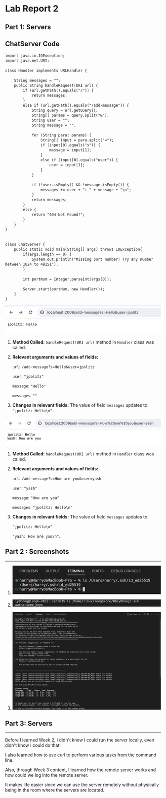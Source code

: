 # Lab Report 2

## Part 1: Servers

ChatServer Code
--------------------------
>
    import java.io.IOException;
    import java.net.URI;
    
    class Handler implements URLHandler {
    
        String messages = "";
        public String handleRequest(URI url) {
            if (url.getPath().equals("/")) {
                return messages;
            }
            else if (url.getPath().equals("/add-message")) {
                String query = url.getQuery();
                String[] params = query.split("&");
                String user = "";
                String message = "";
    
                for (String para: params) {
                    String[] input = para.split("=");
                    if (input[0].equals("s")) {
                        message = input[1];
                    }
                    else if (input[0].equals("user")) {
                        user = input[1];
                    }
                }
    
                if (!user.isEmpty() && !message.isEmpty()) {
                    messages += user + ": " + message + "\n";
                }
                return messages;
            }
            else {
                return "404 Not Found!";
            }
        }
    }
    
    
    class ChatServer {
        public static void main(String[] args) throws IOException{
            if(args.length == 0) {
                System.out.println("Missing port number! Try any number between 1024 to 49151");
            }
            
            int portNum = Integer.parseInt(args[0]);
    
            Server.start(portNum, new Handler());
        }
    }


![Image](part11.png)

1. **Method Called:** `handleRequest(URI url)` method in `Handler` class was called.

2. **Relevant arguments and values of fields:**
   
   `url`: `/add-message?s=Hello&user=jpolitz`
   
   `user`: `"jpolitz"`
   
   `message`: `"Hello"`
   
   `messages`: `""`
   
3. **Changes in relevant fields:**
   The value of field `messages` updates to `"jpolitz: Hello\n"`.


![Image](part12.png)

1. **Method Called:** `handleRequest(URI url)` method in `Handler` class was called.

2. **Relevant arguments and values of fields:**
   
   `url`: `/add-message?s=How are you&user=yash`
   
   `user`: `"yash"`
   
   `message`: `"How are you"`
   
   `messages`: `"jpolitz: Hello\n"`
   
3. **Changes in relevant fields:**
   The value of field `messages` updates to

   `"jpolitz: Hello\n"`
   
   `"yash: How are you\n"`.

## Part 2 : Screenshots
--------------------------
1. ![Image](part21.png)

2. ![Image](part22.png)

3. ![Image](part23.png)

## Part 3: Servers
--------------------------
Before I learned Week 2, I didn't know I could run the server locally, even didn't know I could do that!

I also learned how to use curl to perform various tasks from the command line.

Also, through Week 3 content, I learned how the remote server works and how could we log into the remote server. 

It makes life easier since we can use the server remotely without physically being in the room where the servers are located.
